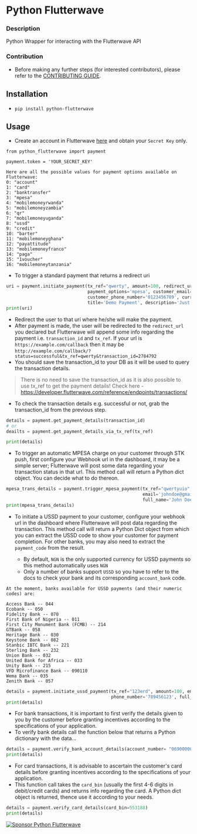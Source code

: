 # Python Flutterwave

### Description
Python Wrapper for interacting with the Flutterwave API


### Contribution
 - Before making any further steps (for interested contributors), please refer to the [CONTRIBUTING GUIDE](/CONTRIBUTING.md).


## Installation

- ``pip install python-flutterwave``

## Usage

- Create an account in Flutterwave [here](https://dashboard.flutterwave.com/signup?referrals=RV1284343) and obtain your `Secret Key` only.

```
from python_flutterwave import payment

payment.token = 'YOUR_SECRET_KEY'
```

```
Here are all the possible values for payment options available on Flutterwave:
0: "account"
1: "card"
2: "banktransfer"
3: "mpesa"
4: "mobilemoneyrwanda"
5: "mobilemoneyzambia"
6: "qr"
7: "mobilemoneyuganda"
8: "ussd"
9: "credit"
10: "barter"
11: "mobilemoneyghana"
12: "payattitude"
13: "mobilemoneyfranco"
14: "paga"
15: "1voucher"
16: "mobilemoneytanzania"
```

- To trigger a standard payment that returns a redirect uri

```python
uri = payment.initiate_payment(tx_ref="qwerty", amount=100, redirect_url='your_callback_url',
                               payment_options='mpesa', customer_email='example@email.com',
                               customer_phone_number='0123456789', currency='KES', customer_name='John Doe',
                               title='Demo Payment', description='Just pay me...')
print(uri)
```
- Redirect the user to that uri where he/she will make the payment. 
- After payment is made, the user will be redirected to the `redirect_url` you declared but Flutterwave will append some
info regarding the payment i.e. `transaction_id` and `tx_ref`. If your url is `https://example.com/callback`
then it may be `http://example.com/callback/?status=successful&tx_ref=qwerty&transaction_id=2784792`
- You should save the transaction_id to your DB as it will be used to query the transaction details.

> There is no need to save the transaction_id as it is also possible to use tx_ref to get the payment details!
> Check here - https://developer.flutterwave.com/reference/endpoints/transactions/


- To check the transaction details e.g. successful or not, grab the transaction_id from the previous step. 
```python
details = payment.get_payment_details(transaction_id)
# or
deailts = payment.get_payment_details_via_tx_ref(tx_ref)

print(details)
```

- To trigger an automatic MPESA charge on your customer through STK push, first configure your Webhook url in the dashboard, it may be a
simple server; Flutterwave will post some data regarding your transaction status in that url. This method call will
return a Python dict object. You can decide what to do thereon.
```python
mpesa_trans_details = payment.trigger_mpesa_payment(tx_ref="qwertyuio", amount=100, currency='KES', 
                                                    email='johndoe@gmail.com', phone_number='1234567890', 
                                                    full_name='John Doe')
print(mpesa_trans_details)
```

- To initiate a USSD payment to your customer, configure your webhook url in the dashboard where Flutterwave will post data
regarding the transaction. This method call will return a Python Dict object from which you can extract the USSD code to 
show your customer for payment completion. For other banks, you may also need to extract the `payment_code` from the result.
  
  - By default, `NGN` is the only supported currency for USSD payments so this method automatically uses `NGN`
  - Only a number of banks support `USSD` so you have to refer to the docs to check your bank and its corresponding `account_bank` code.
```
At the moment, banks available for USSD payments (and their numeric codes) are:

Access Bank -- 044
Ecobank -- 050
Fidelity Bank -- 070
First Bank of Nigeria -- 011
First City Monument Bank (FCMB) -- 214
GTBank -- 058
Heritage Bank -- 030
Keystone Bank -- 082
Stanbic IBTC Bank -- 221
Sterling Bank -- 232
Union Bank -- 032
United Bank for Africa -- 033
Unity Bank -- 215
VFD Microfinance Bank -- 090110
Wema Bank -- 035
Zenith Bank -- 057
```


```python
details = payment.initiate_ussd_payment(tx_ref="123erd", amount=100, email='johndoe@gmail.com',
                                        phone_number='789456123', full_name='John Doe', account_bank='057')
print(details)
```

- For bank transactions, it is important to first verify the details given to you by the customer before granting incentives
according to the specifications of your application.
- To verify bank details call the function below that returns a Python dictionary with the data...
```python
details = payment.verify_bank_account_details(account_number= "0690000032", account_bank= "044")
print(details)
```

- For card transactions, it is advisable to ascertain the customer's card details before granting incentives according
to the specifications of your application.
- This function call takes the `card_bin` (usually the first 4-6 digits in debit/credit cards) and returns info regarding
the card. A Python dict object is returned, thence use it according to your needs.
```python
details = payment.verify_card_details(card_bin=553188)
print(details)
```

[![Sponsor Python Flutterwave](https://cdn.buymeacoffee.com/buttons/default-red.png)](https://dashboard.flutterwave.com/donate/zvapzky1ozls)
